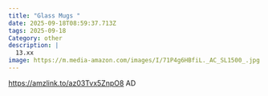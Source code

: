 ```yaml
---
title: "Glass Mugs "
date: 2025-09-18T08:59:37.713Z
tags: 2025-09-18
Category: other
description: |
  13.xx
image: https://m.media-amazon.com/images/I/71P4g6HBfiL._AC_SL1500_.jpg
---
```

https://amzlink.to/az03Tvx5ZnpO8
AD